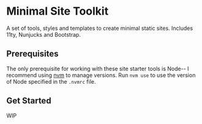 # Minimal Site Toolkit

A set of tools, styles and templates to create minimal static sites. Includes 11ty, Nunjucks and Bootstrap.

## Prerequisites
The only prerequisite for working with these site starter tools is Node-- I recommend using [nvm](https://github.com/nvm-sh/nvm) to manage versions. Run `nvm use` to use the version of Node specified in the `.nvmrc` file.

## Get Started
WIP
